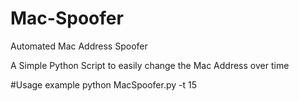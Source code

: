 # Mac-Spoofer
Automated Mac Address Spoofer 

A Simple Python Script to easily change the Mac Address over time 

#Usage example 
python MacSpoofer.py -t 15 
